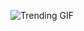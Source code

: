 
<!-- GIF_SECTION -->
![Trending GIF](https://media4.giphy.com/media/v1.Y2lkPThiYjIxNzcybWhmcm12bHZtaGQxODQwZDNweDMwdTl5ZGJiM3UwdjhpZWN6ZDQxNCZlcD12MV9naWZzX3NlYXJjaCZjdD1n/qgQUggAC3Pfv687qPC/giphy.gif)
<!-- END_GIF_SECTION -->
